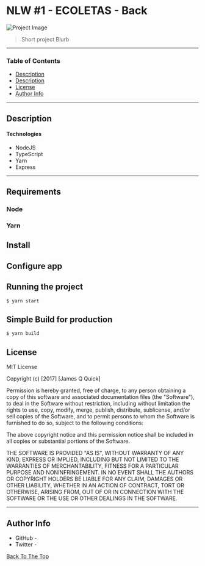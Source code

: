 # NLW #1 - ECOLETAS - Back

![Project Image](project-image-url)

> Short project Blurb
---
### Table of Contents

- [Description](#description)
- [Description](#description)
- [License](#license)
- [Author Info](#author-info)
---

## Description

#### Technologies
- NodeJS
- TypeScript
- Yarn
- Express

---

## Requirements

### Node
### Yarn

## Install

## Configure app

## Running the project
    $ yarn start
## Simple Build for production
    $ yarn build

## License

MIT License

Copyright (c) [2017] [James Q Quick]

Permission is hereby granted, free of charge, to any person obtaining a copy of this software and associated documentation files (the "Software"), to deal in the Software without restriction, including without limitation the rights to use, copy, modify, merge, publish, distribute, sublicense, and/or sell copies of the Software, and to permit persons to whom the Software is furnished to do so, subject to the following conditions:

The above copyright notice and this permission notice shall be included in all copies or substantial portions of the Software.

THE SOFTWARE IS PROVIDED "AS IS", WITHOUT WARRANTY OF ANY KIND, EXPRESS OR IMPLIED, INCLUDING BUT NOT LIMITED TO THE WARRANTIES OF MERCHANTABILITY, FITNESS FOR A PARTICULAR PURPOSE AND NONINFRINGEMENT. IN NO EVENT SHALL THE AUTHORS OR COPYRIGHT HOLDERS BE LIABLE FOR ANY CLAIM, DAMAGES OR OTHER LIABILITY, WHETHER IN AN ACTION OF CONTRACT, TORT OR OTHERWISE, ARISING FROM, OUT OF OR IN CONNECTION WITH THE SOFTWARE OR THE USE OR OTHER DEALINGS IN THE SOFTWARE.

---

## Author Info

- GitHub - []()
- Twitter - []()

[Back To The Top](#project-name)
